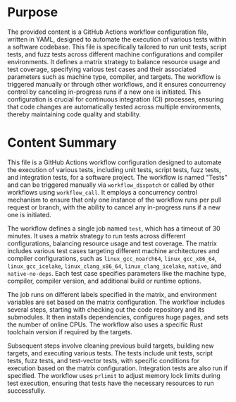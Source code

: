 # Purpose
The provided content is a GitHub Actions workflow configuration file, written in YAML, designed to automate the execution of various tests within a software codebase. This file is specifically tailored to run unit tests, script tests, and fuzz tests across different machine configurations and compiler environments. It defines a matrix strategy to balance resource usage and test coverage, specifying various test cases and their associated parameters such as machine type, compiler, and targets. The workflow is triggered manually or through other workflows, and it ensures concurrency control by canceling in-progress runs if a new one is initiated. This configuration is crucial for continuous integration (CI) processes, ensuring that code changes are automatically tested across multiple environments, thereby maintaining code quality and stability.
# Content Summary
This file is a GitHub Actions workflow configuration designed to automate the execution of various tests, including unit tests, script tests, fuzz tests, and integration tests, for a software project. The workflow is named "Tests" and can be triggered manually via `workflow_dispatch` or called by other workflows using `workflow_call`. It employs a concurrency control mechanism to ensure that only one instance of the workflow runs per pull request or branch, with the ability to cancel any in-progress runs if a new one is initiated.

The workflow defines a single job named `test`, which has a timeout of 30 minutes. It uses a matrix strategy to run tests across different configurations, balancing resource usage and test coverage. The matrix includes various test cases targeting different machine architectures and compiler configurations, such as `linux_gcc_noarch64`, `linux_gcc_x86_64`, `linux_gcc_icelake`, `linux_clang_x86_64`, `linux_clang_icelake`, `native`, and `native-no-deps`. Each test case specifies parameters like the machine type, compiler, compiler version, and additional build or runtime options.

The job runs on different labels specified in the matrix, and environment variables are set based on the matrix configuration. The workflow includes several steps, starting with checking out the code repository and its submodules. It then installs dependencies, configures huge pages, and sets the number of online CPUs. The workflow also uses a specific Rust toolchain version if required by the targets.

Subsequent steps involve cleaning previous build targets, building new targets, and executing various tests. The tests include unit tests, script tests, fuzz tests, and test-vector tests, with specific conditions for execution based on the matrix configuration. Integration tests are also run if specified. The workflow uses `prlimit` to adjust memory lock limits during test execution, ensuring that tests have the necessary resources to run successfully.
